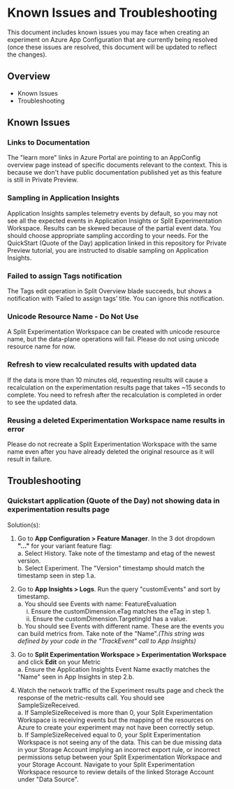 # Known Issues and Troubleshooting

This document includes known issues you may face when creating an experiment on Azure App Configuration that are currently being resolved (once these issues are resolved, this document will be updated to reflect the changes).

## Overview
- Known Issues
- Troubleshooting

## Known Issues

### Links to Documentation

The "learn more" links in Azure Portal are pointing to an AppConfig overview page instead of specific documents relevant to the context. This is because we don't have public documentation published yet as this feature is still in Private Preview.

### Sampling in Application Insights

Application Insights samples telemetry events by default, so you may not see all the expected events in Application Insights or Split Experimentation Workspace. Results can be skewed because of the partial event data. You should choose appropriate sampling according to your needs. For the QuickStart (Quote of the Day) application linked in this repository for Private Preview tutorial, you are instructed to disable sampling on Application Insights. 

### Failed to assign Tags notification

The Tags edit operation in Split Overview blade succeeds, but shows a notification with ‘Failed to assign tags’ title. You can ignore this notification.

### Unicode Resource Name - Do Not Use

A Split Experimentation Workspace can be created with unicode resource name, but the data-plane operations will fail. Please do not using unicode resource name for now.

### Refresh to view recalculated results with updated data

If the data is more than 10 minutes old, requesting results will cause a recalculation on the experimentation results page that takes ~15 seconds to complete. You need to refresh after the recalculation is completed in order to see the updated data.

### Reusing a deleted Experimentation Workspace name results in error

Please do not recreate a Split Experimentation Workspace with the same name even after you have already deleted the original resource as it will result in failure.

## Troubleshooting

### Quickstart application (Quote of the Day) not showing data in experimentation results page

Solution(s):
1. Go to **App Configuration > Feature Manager**. In the 3 dot dropdown **"..."** for your variant feature flag: <br/>
a. Select History. Take note of the timestamp and etag of the newest version. <br/>
b. Select Experiment. The "Version" timestamp should match the timestamp seen in step 1.a. <br/>

2. Go to **App Insights > Logs**. Run the query "customEvents" and sort by timestamp. <br/>
a. You should see Events with name: FeatureEvaluation <br/>
      &nbsp;&nbsp;&nbsp;&nbsp; i. Ensure the customDimension.eTag matches the eTag in step 1. <br/>
      &nbsp;&nbsp;&nbsp;&nbsp; ii. Ensure the customDimension.TargetingId has a value. <br/>
b. You should see Events with different name. These are the events you can build metrics from. Take note of the "Name".*(This string was defined by your code in the "TrackEvent" call to App Insights)* <br/>

3. Go to **Split Experimentation Workspace > Experimentation Workspace** and click **Edit** on your Metric <br/>
a. Ensure the Application Insights Event Name exactly matches the "Name" seen in App Insights in step 2.b. <br/>

4. Watch the network traffic of the Experiment results page and check the response of the metric-results call. You should see SampleSizeReceived. <br/>
a. If SampleSizeReceived is more than 0, your Split Experimentation Workspace is receiving events but the mapping of the resources on Azure to create your experiment may not have been correctly setup. <br/>
b. If SampleSizeReceived equal to 0, your Split Experimentation Workspace is not seeing any of the data. This can be due missing data in your Storage Account implying an incorrect export rule, or incorrect permissions setup between your Split Experimentation Workspace and your Storage Account.
Navigate to your Split Experimentation Workspace resource to review details of the linked Storage Account under "Data Source".
